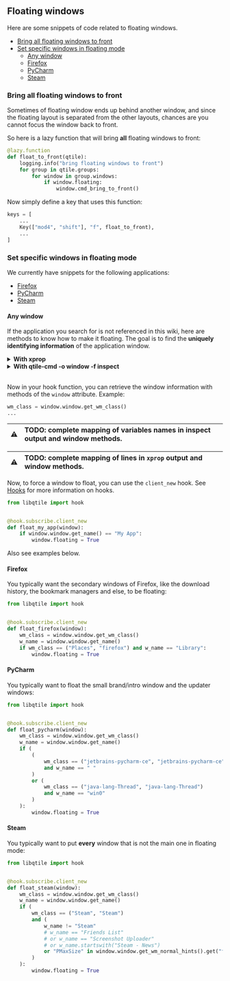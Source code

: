 ## Floating windows
Here are some snippets of code related to floating windows.

- [Bring all floating windows to front](#bring-all-floating-windows-to-front)
- [Set specific windows in floating mode](#set-specific-windows-in-floating-mode)
  - [Any window](#any-window)
  - [Firefox](#firefox)
  - [PyCharm](#pycharm)
  - [Steam](#steam)

### Bring all floating windows to front
Sometimes of floating window ends up behind another window,
and since the floating layout is separated from the other layouts,
chances are you cannot focus the window back to front.

So here is a lazy function that will bring **all** floating windows to front:

```python
@lazy.function
def float_to_front(qtile):
    logging.info("bring floating windows to front")
    for group in qtile.groups:
        for window in group.windows:
            if window.floating:
                window.cmd_bring_to_front()
```

Now simply define a key that uses this function:

```python
keys = [
    ...
    Key(["mod4", "shift"], "f", float_to_front),
    ...
]
```

### Set specific windows in floating mode
We currently have snippets for the following applications:
- [Firefox](#firefox)
- [PyCharm](#pycharm)
- [Steam](#steam)

#### Any window
If the application you search for is not referenced in this wiki,
here are methods to know how to make it floating.
The goal is to find the **uniquely identifying information**
of the application window.

<details>
<summary><strong>With xprop</strong></summary><br>

1. install the `xprop` tool if it's not already available on your system
2. launch the desired application
3. run `xprop` in a terminal
4. click on the application window

In some cases, the window you want to have floating disappear quite fast.
In that case, you'll want to run a command like `application & xprop`.
Be prepared to click quickly!

Now that you have clicked on the application window,
`xprop` exits and you're left with some information output in your terminal.
You need to find the **identifying information** in this output.

Some applications are difficult to uniquely identify,
like the Update window of [Steam](#steam).
Don't hesitate to run a `diff` on the `xprop` output
of two different windows of the same application
to find identifying information.

You will usually look at `WM_CLASS` and `WM_NAME`. As an example,
here is the output of `xprop` for an Atom (the editor) window:

```
XdndTypeList(ATOM) = STRING, UTF8_STRING, TEXT, text/plain, chromium/x-renderer-taint, chromium/x-web-custom-data
_NET_WM_STATE(ATOM) = _NET_WM_STATE_MAXIMIZED_VERT, _NET_WM_STATE_MAXIMIZED_HORZ
_NET_WM_DESKTOP(CARDINAL) = 0
WM_STATE(WM_STATE):
		window state: Normal
		icon window: 0x0
_NET_WM_USER_TIME(CARDINAL) = 105925334
WM_NORMAL_HINTS(WM_SIZE_HINTS):
		program specified location: 1080, 440
_NET_WM_ICON(CARDINAL) =
WM_NAME(UTF8_STRING) = "custom-apps.md — ~/data/dev/forks/qtile-wiki — Atom"
_NET_WM_NAME(UTF8_STRING) = "custom-apps.md — ~/data/dev/forks/qtile-wiki — Atom"
XdndAware(ATOM) = BITMAP
_MOTIF_WM_HINTS(_MOTIF_WM_HINTS) = 0x2, 0x0, 0x1, 0x0, 0x0
_NET_WM_BYPASS_COMPOSITOR(CARDINAL) = 2
WM_WINDOW_ROLE(STRING) = "browser-window"
WM_CLASS(STRING) = "atom", "Atom"
_NET_WM_WINDOW_TYPE(ATOM) = _NET_WM_WINDOW_TYPE_NORMAL
_NET_WM_PID(CARDINAL) = 1132137
WM_LOCALE_NAME(STRING) = "en_US.UTF-8"
WM_CLIENT_MACHINE(STRING) = "corsair"
WM_PROTOCOLS(ATOM): protocols  WM_DELETE_WINDOW, _NET_WM_PING
```
</details>

<details>
<summary><strong>With qtile-cmd -o window -f inspect</strong></summary><br>

To get information about the desired application window,
prepare to quickly focus the window
(by moving your mouse or by your keyboard shortcuts),
and run this one-liner in a terminal:

```bash
sleep 1; qtile-cmd -o window -f inspect
```

You will have one second to move the focus to the desired window.
Increase the sleep time if it is too short.

Example output for an Atom window:

```
{'attributes': {'all_event_masks': 6520959,
                'backing_pixel': 0,
                'backing_planes': 4294967295,
                'backing_store': 0,
                'bit_gravity': 1,
                'class': 1,
                'do_not_propagate_mask': 0,
                'map_is_installed': 1,
                'map_state': 2,
                'override_redirect': 0,
                'save_under': 0,
                'visual': 33,
                'win_gravity': 1,
                'your_event_mask': 6422544},
 'float_info': {'height': 1896, 'width': 1080, 'x': 0, 'y': 24},
 'hints': None,
 'name': 'custom-apps.md — ~/data/dev/forks/qtile-wiki — Atom',
 'normalhints': {'base_height': 0,
                 'base_width': 0,
                 'flags': {'PPosition'},
                 'height_inc': 0,
                 'max_aspect': 0,
                 'max_height': 0,
                 'max_width': 0,
                 'min_aspect': 0,
                 'min_height': 0,
                 'min_width': 0,
                 'width_inc': 0,
                 'win_gravity': 0},
 'properties': ['XdndTypeList',
                '_NET_WM_STATE',
                '_NET_WM_DESKTOP',
                'WM_STATE',
                '_NET_WM_USER_TIME',
                'WM_NORMAL_HINTS',
                '_NET_WM_ICON',
                'WM_NAME',
                '_NET_WM_NAME',
                'XdndAware',
                '_MOTIF_WM_HINTS',
                '_NET_WM_BYPASS_COMPOSITOR',
                'WM_WINDOW_ROLE',
                'WM_CLASS',
                '_NET_WM_WINDOW_TYPE',
                '_NET_WM_PID',
                'WM_LOCALE_NAME',
                'WM_CLIENT_MACHINE',
                'WM_PROTOCOLS'],
 'protocols': ['WM_DELETE_WINDOW', '_NET_WM_PING'],
 'state': (1, 0),
 'wm_class': ('atom', 'Atom'),
 'wm_client_machine': 'corsair',
 'wm_icon_name': None,
 'wm_transient_for': None,
 'wm_type': 'normal',
 'wm_window_role': 'browser-window'}
```

You need to find the **identifying information** in this output.

Some applications are difficult to uniquely identify,
like the Update window of [Steam](#steam).
Don't hesitate to run a `diff` on the command output
of two different windows of the same application
to find identifying information.

You will usually look at `wm_class` and `name`.
</details><br>

Now in your hook function, you can retrieve the window information
with methods of the `window` attribute. Example:

```python
wm_class = window.window.get_wm_class()
...
```

:warning: | TODO: complete mapping of variables names in inspect output and window methods.
---: | :----

:warning: | TODO: complete mapping of lines in `xprop` output and window methods.
---: | :----


Now, to force a window to float, you can use the `client_new` hook.
See [Hooks](http://docs.qtile.org/en/latest/manual/ref/hooks.html)
for more information on hooks.

```python
from libqtile import hook


@hook.subscribe.client_new
def float_my_app(window):
    if window.window.get_name() == "My App":
        window.floating = True
```

Also see examples below.


#### Firefox
You typically want the secondary windows of Firefox,
like the download history, the bookmark managers and else,
to be floating:

```python
from libqtile import hook


@hook.subscribe.client_new
def float_firefox(window):
    wm_class = window.window.get_wm_class()
    w_name = window.window.get_name()
    if wm_class == ("Places", "firefox") and w_name == "Library":
        window.floating = True
```

#### PyCharm
You typically want to float the small brand/intro window
and the updater windows:

```python
from libqtile import hook


@hook.subscribe.client_new
def float_pycharm(window):
    wm_class = window.window.get_wm_class()
    w_name = window.window.get_name()
    if (
        (
            wm_class == ("jetbrains-pycharm-ce", "jetbrains-pycharm-ce")
            and w_name == " "
        )
        or (
            wm_class == ("java-lang-Thread", "java-lang-Thread")
            and w_name == "win0"
        )
    ):
        window.floating = True
```

#### Steam
You typically want to put **every** window that is not the main one
in floating mode:

```python
from libqtile import hook


@hook.subscribe.client_new
def float_steam(window):
    wm_class = window.window.get_wm_class()
    w_name = window.window.get_name()
    if (
        wm_class == ("Steam", "Steam")
        and (
            w_name != "Steam"
            # w_name == "Friends List"
            # or w_name == "Screenshot Uploader"
            # or w_name.startswith("Steam - News")
            or "PMaxSize" in window.window.get_wm_normal_hints().get("flags", ())
        )
    ):
        window.floating = True
```
